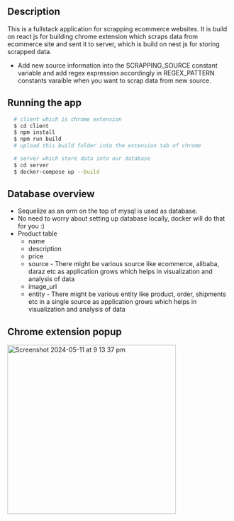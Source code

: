 ## Description
This is a fullstack application for scrapping ecommerce websites. It is build on react js for
building chrome extension which scraps data from ecommerce site and sent it to server, which is build on nest js for storing scrapped data. 
  - Add new source information into the SCRAPPING_SOURCE constant variable and add regex expression accordingly in REGEX_PATTERN constants varaible when you want to scrap data from new source. 

## Running the app

```bash
  # client which is chrome extension
  $ cd client
  $ npm install
  $ npm run build
  # upload this build folder into the extension tab of chrome
```

```bash
  # server which store data into our database
  $ cd server
  $ docker-compose up --build
```

## Database overview
  - Sequelize as an orm on the top of mysql is used as database.
  - No need to worry about setting up database locally, docker will do that for you :)
  - Product table
    - name
    - description
    - price
    - source - There might be various source like ecommerce, alibaba, daraz etc as application grows which helps in visualization and analysis of data 
    - image_url
    - entity - There might be various entity like product, order, shipments etc in a single source as application grows which helps in visualization and analysis of data

## Chrome extension popup

<img width="380" alt="Screenshot 2024-05-11 at 9 13 37 pm" src="https://github.com/santoshmahat/chrome_extension_scrapper/assets/26522839/61d3e4ef-2f5b-41ed-91ac-43c0d40f0c89">
      
